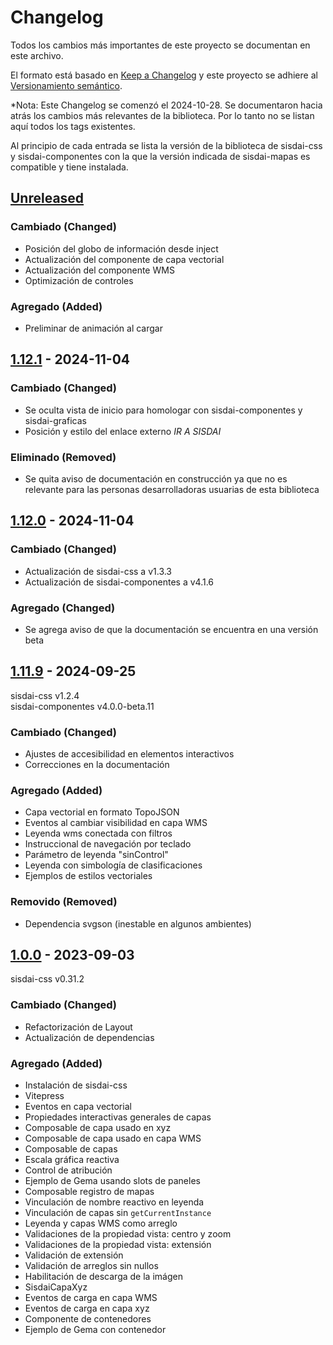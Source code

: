 # Changelog

Todos los cambios más importantes de este proyecto se documentan en este archivo.

El formato está basado en [Keep a Changelog](https://keepachangelog.com/en/1.1.0)
y este proyecto se adhiere al [Versionamiento semántico](https://semver.org/spec/v2.0.0.html).

\*Nota: Este Changelog se comenzó el 2024-10-28. Se documentaron hacia atrás los cambios más relevantes
de la biblioteca. Por lo tanto no se listan aquí todos los tags existentes.

Al principio de cada entrada se lista la versión de la biblioteca de sisdai-css y
sisdai-componentes con la que la versión indicada de sisdai-mapas es
compatible y tiene instalada.

## [Unreleased]

### Cambiado (Changed)

- Posición del globo de información desde inject
- Actualización del componente de capa vectorial
- Actualización del componente WMS
- Optimización de controles

### Agregado (Added)

- Preliminar de animación al cargar

## [1.12.1] - 2024-11-04

### Cambiado (Changed)

- Se oculta vista de inicio para homologar con sisdai-componentes y sisdai-graficas
- Posición y estilo del enlace externo _IR A SISDAI_

### Eliminado (Removed)

- Se quita aviso de documentación en construcción ya que no es relevante para las personas desarrolladoras usuarias de esta biblioteca

## [1.12.0] - 2024-11-04

### Cambiado (Changed)

- Actualización de sisdai-css a v1.3.3
- Actualización de sisdai-componentes a v4.1.6

### Agregado (Changed)

- Se agrega aviso de que la documentación se encuentra en una versión beta

## [1.11.9] - 2024-09-25

sisdai-css v1.2.4<br>sisdai-componentes v4.0.0-beta.11

### Cambiado (Changed)

- Ajustes de accesibilidad en elementos interactivos
- Correcciones en la documentación

### Agregado (Added)

- Capa vectorial en formato TopoJSON
- Eventos al cambiar visibilidad en capa WMS
- Leyenda wms conectada con filtros
- Instruccional de navegación por teclado
- Parámetro de leyenda "sinControl"
- Leyenda con simbología de clasificaciones
- Ejemplos de estilos vectoriales

### Removido (Removed)

- Dependencia svgson (inestable en algunos ambientes)

## [1.0.0] - 2023-09-03

sisdai-css v0.31.2

### Cambiado (Changed)

- Refactorización de Layout
- Actualización de dependencias

### Agregado (Added)

- Instalación de sisdai-css
- Vitepress
- Eventos en capa vectorial
- Propiedades interactivas generales de capas
- Composable de capa usado en xyz
- Composable de capa usado en capa WMS
- Composable de capas
- Escala gráfica reactiva
- Control de atribución
- Ejemplo de Gema usando slots de paneles
- Composable registro de mapas
- Vinculación de nombre reactivo en leyenda
- Vinculación de capas sin `getCurrentInstance`
- Leyenda y capas WMS como arreglo
- Validaciones de la propiedad vista: centro y zoom
- Validaciones de la propiedad vista: extensión
- Validación de extensión
- Validación de arreglos sin nullos
- Habilitación de descarga de la imágen
- SisdaiCapaXyz
- Eventos de carga en capa WMS
- Eventos de carga en capa xyz
- Componente de contenedores
- Ejemplo de Gema con contenedor

[unreleased]: https://codigo.conahcyt.mx/sisdai/sisdai-mapas/-/tree/feature/test-unit/
[1.12.1]: https://codigo.conahcyt.mx/sisdai/sisdai-mapas/compare/v1.12.1...v1.12.0
[1.12.0]: https://codigo.conahcyt.mx/sisdai/sisdai-mapas/compare/v1.12.0...v1.11.9
[1.11.9]: https://codigo.conahcyt.mx/sisdai/sisdai-mapas/compare/v1.11.9...v1.0.0
[1.0.0]: https://codigo.conahcyt.mx/sisdai/sisdai-mapas/-/releases/v1.0.0
